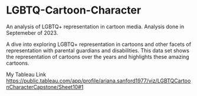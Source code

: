 # LGBTQ-Cartoon-Character
An analysis of LGBTQ+ representation in cartoon media. Analysis done in Septemeber of 2023.

A dive into exploring LGBTQ+ representation in cartoons and other facets of representation with parental guardians and disabilities. 
This data set shows the representation of cartoons over the years and highlights these amazing cartoons. 

My Tableau Link https://public.tableau.com/app/profile/ariana.sanford1977/viz/LGBTQCartoonCharacterCapstone/Sheet10#1
